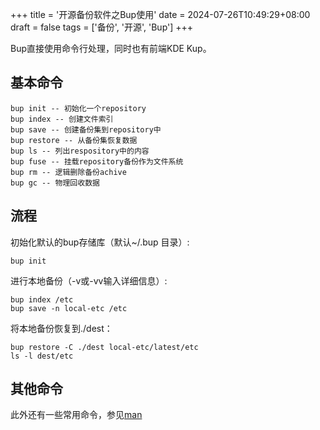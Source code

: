 +++
title = '开源备份软件之Bup使用'
date = 2024-07-26T10:49:29+08:00
draft = false
tags = ['备份', '开源', 'Bup']
+++

Bup直接使用命令行处理，同时也有前端KDE Kup。

## 基本命令

``` shell
bup init -- 初始化一个repository
bup index -- 创建文件索引
bup save -- 创建备份集到repository中
bup restore -- 从备份集恢复数据
bup ls -- 列出respository中的内容
bup fuse -- 挂载repository备份作为文件系统
bup rm -- 逻辑删除备份achive
bup gc -- 物理回收数据
```

## 流程

初始化默认的bup存储库（默认~/.bup 目录）:

``` shell
bup init
```

进行本地备份（-v或-vv输入详细信息）:

``` shell
bup index /etc
bup save -n local-etc /etc
```

将本地备份恢复到./dest：

``` shell
bup restore -C ./dest local-etc/latest/etc
ls -l dest/etc
```

## 其他命令

此外还有一些常用命令，参见[man](https://bup.github.io/man.html)

